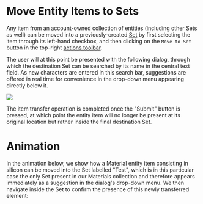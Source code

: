 # Move Entity Items to Sets

Any item from an account-owned collection of entities (including other Sets as well) can be moved into a previously-created [Set](../sets.md) by first selecting the item through its left-hand checkbox, and then clicking on the `Move to Set` button <i class="zmdi zmdi-square-right zmdi-hc-border"></i> in the top-right [actions toolbar](overview.md#actions-toolbar). 

The user will at this point be presented with the following dialog, through which the destination Set can be searched by its name in the central text field. As new characters are entered in this search bar, suggestions are offered in real time for convenience in the drop-down menu appearing directly below it. 

<img src="/images/move-to-set.png" > 

The item transfer operation is completed once the "Submit" button is pressed, at which point the entity item will no longer be present at its original location but rather inside the final destination Set. 

# Animation

In the animation below, we show how a Material entity item consisting in silicon can be moved into the Set labelled "Test", which is in this particular case the only Set present in our Materials collection and therefore appears immediately as a suggestion in the dialog's drop-down menu. We then navigate inside the Set to confirm the presence of this newly transferred element:

<img data-gifffer="/images/Set-transfer-example.gif" />
